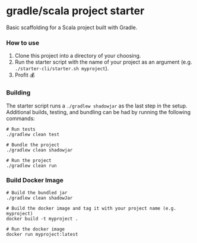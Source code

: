 # gradle/scala project starter

Basic scaffolding for a Scala project built with Gradle.

### How to use

1. Clone this project into a directory of your choosing.
2. Run the starter script with the name of your project as an argument (e.g. `./starter-cli/starter.sh myproject`).
3. Profit 💰

### Building

The starter script runs a `./gradlew shadowjar` as the last step in the setup. Additional builds, testing, and 
bundling can be had by running the following commands:
```
# Run tests
./gradlew clean test

# Bundle the project
./gradlew clean shadowjar

# Run the project
./gradlew clean run
```

### Build Docker Image
```
# Build the bundled jar
./gradlew clean shadowJar

# Build the docker image and tag it with your project name (e.g. myproject)
docker build -t myproject .

# Run the docker image
docker run myproject:latest
```

